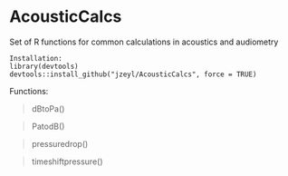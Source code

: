 # AcousticCalcs
Set of R functions for common calculations in acoustics and audiometry

```
Installation:
library(devtools)
devtools::install_github("jzeyl/AcousticCalcs", force = TRUE)
```

Functions:
>dBtoPa()

>PatodB()

>pressuredrop()

>timeshiftpressure()




